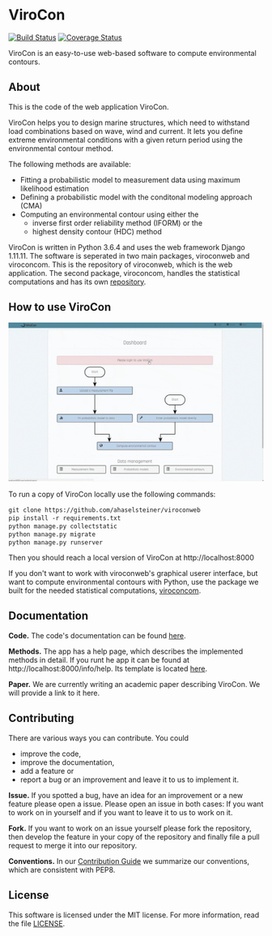 # ViroCon

[![Build Status](https://travis-ci.org/ahaselsteiner/viroconweb.svg?branch=master)](https://travis-ci.org/ahaselsteiner/viroconweb)
[![Coverage Status](https://coveralls.io/repos/github/ahaselsteiner/viroconweb/badge.svg?branch=master&service=github)](https://coveralls.io/github/ahaselsteiner/viroconweb?branch=master)

ViroCon is an easy-to-use web-based software to compute environmental contours.

## About

This is the code of the web application ViroCon.

ViroCon helps you to design marine structures, which need to withstand load
combinations based on wave, wind and current. It lets you define extreme
environmental conditions with a given return period using the environmental
contour method.

The following methods are available:
* Fitting a probabilistic model to measurement data using maximum likelihood
estimation
* Defining a probabilistic model with the conditonal modeling approach (CMA)
* Computing an environmental contour using either the
  * inverse first order reliability method (IFORM) or the
  * highest density contour (HDC) method

ViroCon is written in Python 3.6.4 and uses the web framework Django 1.11.11.
 The software is seperated in two main packages, viroconweb and viroconcom.
 This is the repository of viroconweb, which is the web application.
 The second package, viroconcom, handles the statistical computations and
 has its own [repository](https://github.com/ahaselsteiner/viroconcom).

## How to use ViroCon

![Usage of viroconweb](static/images/calculating_a_contour_with_viroconweb.gif)

To run a copy of ViroCon locally use the following commands:
```
git clone https://github.com/ahaselsteiner/viroconweb
pip install -r requirements.txt
python manage.py collectstatic
python manage.py migrate
python manage.py runserver
```
Then you should reach a local version of ViroCon at http://localhost:8000


If you don't want to work with viroconweb's graphical userer interface, but
want to compute environmental contours with Python, use the package we
built for the needed statistical computations,
[viroconcom](https://github.com/ahaselsteiner/viroconcom).

## Documentation
**Code.** The code's documentation can be found
[here](https://ahaselsteiner.github.io/viroconweb/).

**Methods.** The app has a help page, which describes the implemented methods in
detail. If you runt he app it can be found at http://localhost:8000/info/help.
Its template is located
[here](https://github.com/ahaselsteiner/viroconweb/blob/master/info/templates/info/help.html).

**Paper.** We are currently writing an academic paper describing ViroCon. We will
provide a link to it here.

## Contributing
There are various ways you can contribute. You could
 * improve the code,
 * improve the documentation,
 * add a feature or
 * report a bug or an improvement and leave it to us to implement it.

**Issue.** If you spotted a bug, have an idea for an improvement or a new
 feature please open a issue. Please open an issue in both cases: If you want to
 work on in yourself and if you want to leave it to us to work on it.

**Fork.** If you want to work on an issue yourself please fork the repository,
then develop the feature in your copy of the repository and finally
file a pull request to merge it into our repository.

**Conventions.** In our [Contribution Guide](https://ahaselsteiner.github.io/viroconweb/styleguide.html)
we summarize our conventions, which are consistent with PEP8.

## License
This software is licensed under the MIT license. For more information, read the
file [LICENSE](https://github.com/ahaselsteiner/viroconweb/blob/master/LICENSE).